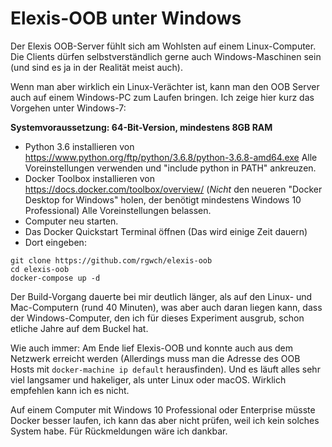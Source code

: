 # Elexis-OOB unter Windows

Der Elexis OOB-Server fühlt sich am Wohlsten auf einem Linux-Computer. Die Clients dürfen selbstverständlich gerne auch Windows-Maschinen sein (und sind es ja in der Realität meist auch).

<!-- 
## Beste Option: WSL

Wenn Sie ein einigermassen aktuelles Windows 10 haben (Version 1803 oder neuer), dann sind Sie fein raus: Mit dem [Windows Subsystem for Linux](https://docs.microsoft.com/en-us/windows/wsl/install-win10) können Sie Linux-Programme unter Windows 10 laufen lassen. Das geht mit (fast) allen Editionen von Windows 10, nur die Version S bleibt aussen vor. 

* Windows-Taste drücken, Powershell tippen, mit der rechten Maustaste auf den PowerShell-Eintrag klicken und "Als Administrator ausführen".

* In der Powershell eingeben: `Enable-WindowsOptionalFeature -Online -FeatureName Microsoft-Windows-Subsystem-Linux
`
* Nach dem Neustart das hier herunterladen: <https://aka.ms/wsl-ubuntu-1804> und es nach dem Laden mit Doppelklick starten. Es wird einige Zeit dauern, und dann zur Eingabe eines Usernames und eines Passworts auffordern.

* Fertig! Sie haben ein Ubuntu 18.04, welches auf von Microsoft(tm) zertifizierte Weise unter Windows 10 läuft. Allerdings noch nicht auf dem aktuellesten Stand.

* Geben Sie im Ubuntu fenster ein: `sudo apt-get update && sudo apt-get upgrade` um das eben installierte Linux auf die neueste Version zu bringen. Auch das wird eine ganze Weile dauern.

*  Geben Sie ein: `sudo apt-get install -y docker docker-compose`

Der Rest geht wie unter Linux:

    git clone https://github.com/rgwch/elexis-oob
    cd elexis-oob
    docker-compose -up -d
   

## Andere Möglichkeiten
-->
Wenn man aber wirklich ein Linux-Verächter ist, kann man den OOB Server auch auf einem Windows-PC zum Laufen bringen. Ich zeige hier kurz das Vorgehen unter Windows-7:

**Systemvoraussetzung: 64-Bit-Version, mindestens 8GB RAM**

* Python 3.6 installieren von <https://www.python.org/ftp/python/3.6.8/python-3.6.8-amd64.exe> Alle Voreinstellungen verwenden und "include python in PATH" ankreuzen.
* Docker Toolbox installieren von <https://docs.docker.com/toolbox/overview/> (*Nicht* den neueren "Docker Desktop for Windows" holen, der benötigt mindestens Windows 10 Professional) Alle Voreinstellungen belassen.
* Computer neu starten.
* Das Docker Quickstart Terminal öffnen (Das wird einige Zeit dauern)
* Dort eingeben: 

```
git clone https://github.com/rgwch/elexis-oob
cd elexis-oob
docker-compose up -d
```

Der Build-Vorgang dauerte bei mir  deutlich länger, als auf den Linux- und Mac-Computern (rund 40 Minuten), was aber auch daran liegen kann, dass der Windows-Computer, den ich für dieses Experiment ausgrub, schon etliche Jahre auf dem Buckel hat.

Wie auch immer: Am Ende lief Elexis-OOB und konnte auch aus dem Netzwerk erreicht werden (Allerdings muss man die Adresse des OOB Hosts mit `docker-machine ip default` herausfinden). Und es läuft alles sehr viel langsamer und hakeliger, als unter Linux oder macOS. Wirklich empfehlen kann ich es nicht.

Auf einem Computer mit Windows 10 Professional oder Enterprise müsste Docker besser laufen, ich kann  das aber nicht prüfen, weil ich kein solches System habe. Für Rückmeldungen wäre ich dankbar.
